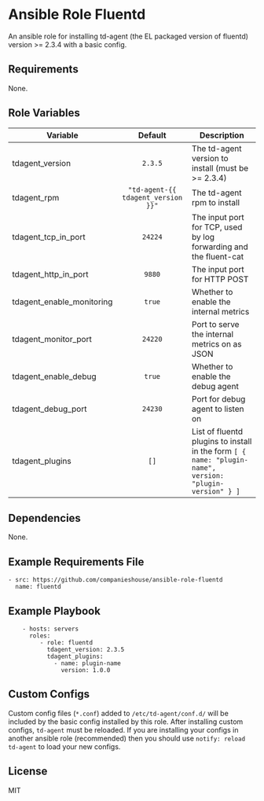 Ansible Role Fluentd
====================

An ansible role for installing td-agent (the EL packaged version of fluentd) version >= 2.3.4 with a basic config.

Requirements
------------

None.

Role Variables
--------------

Variable                  |Default                            | Description
--------------------------|:---------------------------------:|-------------
tdagent_version           |`2.3.5`                            |The td-agent version to install (must be >= 2.3.4)
tdagent_rpm               |`"td-agent-{{ tdagent_version }}"` |The td-agent rpm to install
tdagent_tcp_in_port       |`24224`                            |The input port for TCP, used by log forwarding and the fluent-cat
tdagent_http_in_port      |`9880`                             |The input port for HTTP POST
tdagent_enable_monitoring |`true`                             |Whether to enable the internal metrics
tdagent_monitor_port      |`24220`                            |Port to serve the internal metrics on as JSON
tdagent_enable_debug      |`true`                             |Whether to enable the debug agent
tdagent_debug_port        |`24230`                            |Port for debug agent to listen on
tdagent_plugins           |`[]`                               |List of fluentd plugins to install in the form `[ { name: "plugin-name", version: "plugin-version" } ]`

Dependencies
------------

None.

Example Requirements File
-------------------------

```
- src: https://github.com/companieshouse/ansible-role-fluentd
  name: fluentd
```

Example Playbook
----------------
```
    - hosts: servers
      roles:
         - role: fluentd
           tdagent_version: 2.3.5
           tdagent_plugins:
             - name: plugin-name
               version: 1.0.0
```

Custom Configs
--------------

Custom config files (`*.conf`) added to `/etc/td-agent/conf.d/` will be included by the basic config installed by this role.  After installing custom configs, `td-agent` must be reloaded.  If you are installing your configs in another ansible role (recommended) then you should use `notify: reload td-agent` to load your new configs.

License
-------

MIT
